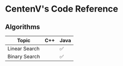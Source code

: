 # CentenV's Code Reference

## Algorithms
| Topic | C++ | Java |
| - | - | - |
| Linear Search |  | ✅ | 
| Binary Search |  | ✅ | 